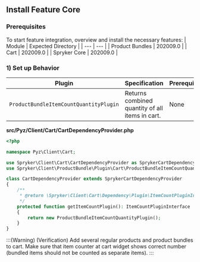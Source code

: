 ## Install Feature Core

### Prerequisites
To start feature integration, overview and install the necessary features:
| Module | Expected Directory |
| --- | --- |
| Product Bundles | 202009.0 |
| Cart | 202009.0 |
| Spryker Core | 202009.0 |

### 1) Set up Behavior
| Plugin | Specification | Prerequisites | Namespace |
| --- | --- | --- | --- |
| `ProductBundleItemCountQuantityPlugin` | Returns combined quantity of all items in cart. | None | `Spryker\Client\ProductBundle\Plugin\Cart` |

**src/Pyz/Client/Cart/CartDependencyProvider.php**
```php
<?php

namespace Pyz\Client\Cart;

use Spryker\Client\Cart\CartDependencyProvider as SprykerCartDependencyProvider;
use Spryker\Client\ProductBundle\Plugin\Cart\ProductBundleItemCountQuantityPlugin;

class CartDependencyProvider extends SprykerCartDependencyProvider
{
    /**
     * @return \Spryker\Client\Cart\Dependency\Plugin\ItemCountPluginInterface
     */
    protected function getItemCountPlugin(): ItemCountPluginInterface
    {
        return new ProductBundleItemCountQuantityPlugin();
    }
}
```
:::(Warning) (Verification)
Add several regular products and product bundles to cart.
Make sure that item counter at cart widget shows correct number (bundled items should not be counted as separate items).
:::
